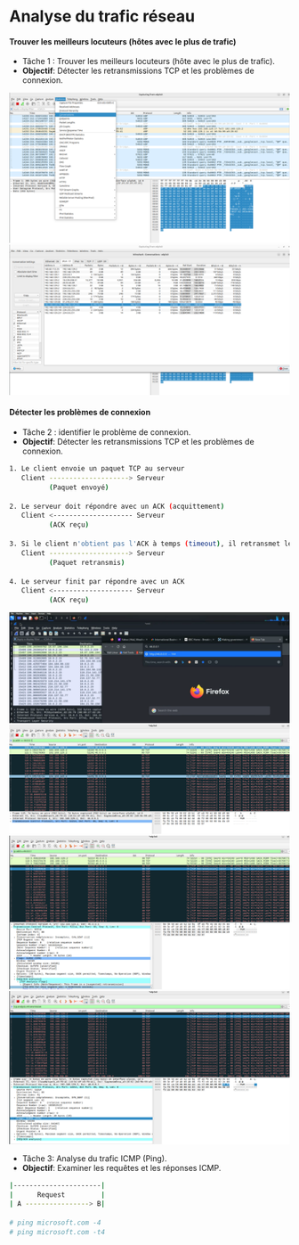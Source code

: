 # Analyse du trafic réseau

#### Trouver les meilleurs locuteurs (hôtes avec le plus de trafic)

- Tâche 1 : Trouver les meilleurs locuteurs (hôte avec le plus de trafic).
- **Objectif**: Détecter les retransmissions TCP et les problèmes de connexion.

![Wireshark](/Network-Investigation/assets/15.png)
![Wireshark](/Network-Investigation/assets/16.png)

#### Détecter les problèmes de connexion

- Tâche 2 : identifier le problème de connexion.
- **Objectif**: Détecter les retransmissions TCP et les problèmes de connexion.

```sh
1. Le client envoie un paquet TCP au serveur
   Client --------------------> Serveur
          (Paquet envoyé)

2. Le serveur doit répondre avec un ACK (acquittement)
   Client <-------------------- Serveur
          (ACK reçu)

3. Si le client n'obtient pas l'ACK à temps (timeout), il retransmet le même paquet
   Client --------------------> Serveur
          (Paquet retransmis)

4. Le serveur finit par répondre avec un ACK
   Client <-------------------- Serveur
          (ACK reçu)
```

![Wireshark](/Network-Investigation/assets/17.png)
![Wireshark](/Network-Investigation/assets/18.png)
![Wireshark](/Network-Investigation/assets/19.png)
![Wireshark](/Network-Investigation/assets/20.png)

- Tâche 3: Analyse du trafic ICMP (Ping).
- **Objectif**: Examiner les requêtes et les réponses ICMP.

```sh
|----------------------|
|      Request         |
| A ----------------> B|

# ping microsoft.com -4
# ping microsoft.com -t4
```
